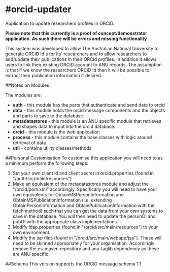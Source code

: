 #orcid-updater
=============

Application to update researchers profiles in ORCiD.

__Please note that this currently is a proof of concept/demonstrator application.  As such there will be errors and missing functionality__

This system was developed to allow The Australian National University to generate ORCiD Id's for its' researchers and to allow researchers to add/update their publications in their ORCid profiles.
In addition it allows users to link their existing ORCiD account to ANU records.  The assumption is that if we know the researchers ORCiD Id then it will be possible to extract their publication information if desired.

##Notes on Modules

The modules are:
-  __auth__ - this module has the parts that authenticate and send data to orcid
-  __data__ - this module holds the orcid message components and the objects and parts to save to the database.
-  __metadatastores__ - this module is an ANU specific module that retrieves and shapes data to input into the orcid database.
-  __orcid__ - this module is the web application
-  __process__ - this module contains the base classes with logic around retrieval of data
-  __util__ - contains utility classes/methods

##Personal Customisation
To customise this application you will need to as a minimum perform the following steps:

1. Set your own client id and client secret in orcid.properties (found in "/auth/src/main/resources")
2. Make an equivalent of the metadatastores module and adjust the "/orcid/pom.xml" accordingly.  Specifically you will need to have your own equivalents for ObtainMSPersonInformation and ObtainMSPublicationInformation (i.e. extending ObtainPersonInformation and ObtainPublicationInformation with the fetch method) such that you can get the data from your own systems to save in the database.
You will then need to update the personOI and pubOI with the appropriate class implementations.
3. Modify ldap.properties (found in "/orcid/src/main/resources") to your own environment.
4. Modify the jsp files (found in "/orcid/src/main/webapp/jsp").  These will need to be skinned appropriately for your organisation.  Accordingly remove the es-maven repository and anu-taglib dependency as these are ANU specific.

##Schema
This version supports the ORCiD message schema 1.1
